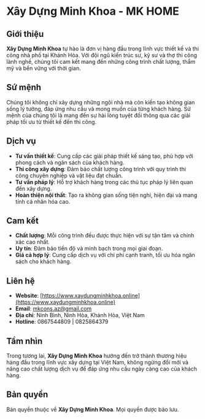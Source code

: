 # Xây Dựng Minh Khoa - MK HOME

## Giới thiệu
**Xây Dựng Minh Khoa** tự hào là đơn vị hàng đầu trong lĩnh vực thiết kế và thi công nhà phố tại Khánh Hòa. Với đội ngũ kiến trúc sư, kỹ sư và thợ thi công lành nghề, chúng tôi cam kết mang đến những công trình chất lượng, thẩm mỹ và bền vững với thời gian.

## Sứ mệnh
Chúng tôi không chỉ xây dựng những ngôi nhà mà còn kiến tạo không gian sống lý tưởng, đáp ứng nhu cầu và mong muốn của từng khách hàng. Sứ mệnh của chúng tôi là mang đến sự hài lòng tuyệt đối thông qua các giải pháp tối ưu từ thiết kế đến thi công.

## Dịch vụ
- **Tư vấn thiết kế**: Cung cấp các giải pháp thiết kế sáng tạo, phù hợp với phong cách và ngân sách của khách hàng.
- **Thi công xây dựng**: Đảm bảo chất lượng công trình với quy trình thi công chuyên nghiệp và vật liệu đạt chuẩn.
- **Tư vấn pháp lý**: Hỗ trợ khách hàng trong các thủ tục pháp lý liên quan đến xây dựng.
- **Hoàn thiện nội thất**: Tạo ra không gian sống tiện nghi, hiện đại và mang tính cá nhân hóa cao.

## Cam kết
- **Chất lượng**: Mỗi công trình đều được thực hiện với sự tận tâm và chính xác cao nhất.
- **Uy tín**: Đảm bảo tiến độ và minh bạch trong mọi giai đoạn.
- **Giá cả hợp lý**: Cung cấp dịch vụ với chi phí cạnh tranh, tối ưu hóa ngân sách cho khách hàng.

## Liên hệ
- **Website**: [https://www.xaydungminhkhoa.online](https://www.xaydungminhkhoa.online)
- **Email**: mkcons.az@gmail.com
- **Địa chỉ**: Ninh Bình, Ninh Hòa, Khánh Hòa, Việt Nam
- **Hotline**: 0867544809 | 0825864379

## Tầm nhìn
Trong tương lai, **Xây Dựng Minh Khoa** hướng đến trở thành thương hiệu hàng đầu trong lĩnh vực xây dựng tại Việt Nam, không ngừng đổi mới và nâng cao chất lượng dịch vụ để đáp ứng nhu cầu ngày càng cao của khách hàng.

## Bản quyền
Bản quyền thuộc về **Xây Dựng Minh Khoa**. Mọi quyền được bảo lưu.
